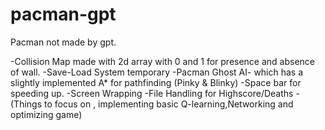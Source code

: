 # pacman-gpt
Pacman not made by gpt.

-Collision Map made with 2d array with 0 and 1 for presence and absence of wall.
-Save-Load System temporary 
-Pacman Ghost AI- which has a slightly implemented A* for pathfinding (Pinky & Blinky)
-Space bar for speeding up.
-Screen Wrapping 
-File Handling for Highscore/Deaths
-(Things to focus on , implementing basic Q-learning,Networking and optimizing game)
